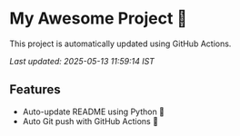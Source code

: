# My Awesome Project 🚀

This project is automatically updated using GitHub Actions.

_Last updated: 2025-05-13 11:59:14 IST_

## Features
- Auto-update README using Python 🐍
- Auto Git push with GitHub Actions 🤖
